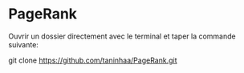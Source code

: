 # PageRank

Ouvrir un dossier directement avec le terminal et taper la commande suivante:

git clone https://github.com/taninhaa/PageRank.git
